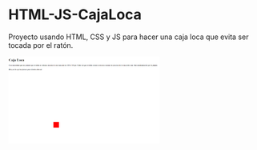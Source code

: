 # HTML-JS-CajaLoca
Proyecto usando HTML, CSS y JS para hacer una caja loca que evita ser tocada por el ratón.

<img src="https://raw.githubusercontent.com/IreHurtado/HTML-JS-CajaLoca/main/CajaLoca/ProyectoImagen.png" style="height: 60%; width:60%;"/>
